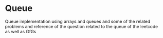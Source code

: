 # Queue
Queue implementation using arrays and queues and some of the related problems and reference of the question related to the queue of the leetcode as well as GfGs
